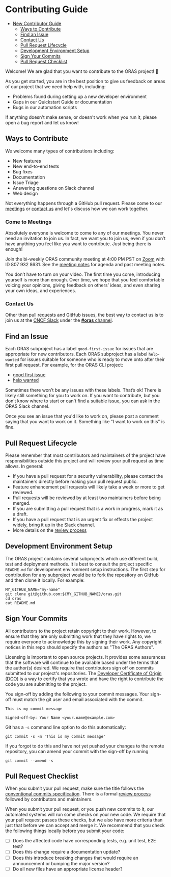 # Contributing Guide


* [New Contributor Guide](#contributing-guide)
  * [Ways to Contribute](#ways-to-contribute)
  * [Find an Issue](#find-an-issue)
  * [Contact Us](#contact-us)
  * [Pull Request Lifecycle](#pull-request-lifecycle)
  * [Development Environment Setup](#development-environment-setup)
  * [Sign Your Commits](#sign-your-commits)
  * [Pull Request Checklist](#pull-request-checklist)

Welcome! We are glad that you want to contribute to the ORAS project! 💖

As you get started, you are in the best position to give us feedback on areas of
our project that we need help with, including:

* Problems found during setting up a new developer environment
* Gaps in our Quickstart Guide or documentation
* Bugs in our automation scripts

If anything doesn't make sense, or doesn't work when you run it, please open a
bug report and let us know!

## Ways to Contribute

We welcome many types of contributions including:

* New features
* New end-to-end tests
* Bug fixes
* Documentation
* Issue Triage
* Answering questions on Slack channel
* Web design

Not everything happens through a GitHub pull request.
Please come to our [meetings](#come-to-meetings) or [contact us](#contact-us) and let's discuss how we can work
together.

### Come to Meetings

Absolutely everyone is welcome to come to any of our meetings. You never need an
invitation to join us. In fact, we want you to join us, even if you don’t have
anything you feel like you want to contribute. Just being there is enough!

Join the bi-weekly ORAS community meeting at 4:00 PM PST on [Zoom](https://zoom.us/j/8079328631?pwd=UzN0NUlmbmcvTTN5L0o5VUQ2YndyQT09) with ID 807 932 8631.
See the [meeting notes](https://hackmd.io/P-O6n222TcSMoJgHmTTduw?view) for agenda and past meeting notes.

You don’t have to turn on your video.
The first time you come, introducing yourself is more than enough.
Over time, we hope that you feel comfortable voicing your opinions, giving
feedback on others’ ideas, and even sharing your own ideas, and experiences.

### Contact Us

Other than pull requests and GitHub issues, the best way to contact us is to join us at the [CNCF Slack](https://cloud-native.slack.com) under the [**#oras** channel](https://app.slack.com/client/T08PSQ7BQ/CJ1KHJM5Z).

## Find an Issue

Each ORAS subproject has a label `good-first-issue` for issues that are appropriate for new contributors.
Each ORAS subproject has a label `help-wanted` for issues suitable for someone who is ready to move onto after their first pull request.
For example, for the ORAS CLI project:
* [good first issue](https://github.com/oras-project/oras/labels/good%20first%20issue)
* [help wanted](https://github.com/oras-project/oras/labels/help%20wanted)

Sometimes there won’t be any issues with these labels. That’s ok! There is
likely still something for you to work on. If you want to contribute, but you
don’t know where to start or can't find a suitable issue, you can ask in the ORAS Slack channel.

Once you see an issue that you'd like to work on, please post a comment saying
that you want to work on it. Something like "I want to work on this" is fine.

## Pull Request Lifecycle

Please remember that most contributors and maintainers of the project have responsibilities outside this project and will review your pull request as time allows. In general:
* If you have a pull request for a security vulnerability, please contact the maintainers directly before making your pull request public.
* Feature enhancement pull requests will likely take a week or more to get reviewed.
* Pull requests will be reviewed by at least two maintainers before being merged.
* If you are submitting a pull request that is a work in progress, mark it as a draft.
* If you have a pull request that is an urgent fix or effects the project widely, bring it up in the Slack channel.
* More details on the [review process](https://github.com/oras-project/community/blob/main/REVIEWING.md)

## Development Environment Setup

The ORAS project contains several subprojects which use different build, test and deployment methods.
It is best to consult the project specific `README.md` for development environment setup instructions.
The first step for contribution for any subproject would be to fork the repository on GitHub and then clone it locally.
For example:
```
MY_GITHUB_NAME="my-name"
git clone git@github.com:${MY_GITHUB_NAME}/oras.git
cd oras
cat README.md
```

## Sign Your Commits

All contributors to the project retain copyright to their work. However, to ensure
that they are only submitting work that they have rights to, we require
everyone to acknowledge this by signing their work.
Any copyright notices in this repo should specify the authors as
"The ORAS Authors".

Licensing is important to open source projects. It provides some assurances that
the software will continue to be available based under the terms that the
author(s) desired. We require that contributors sign off on commits submitted to
our project's repositories. The [Developer Certificate of Origin
(DCO)](https://probot.github.io/apps/dco/) is a way to certify that you wrote and
have the right to contribute the code you are submitting to the project.

You sign-off by adding the following to your commit messages. Your sign-off must
match the git user and email associated with the commit.

    This is my commit message

    Signed-off-by: Your Name <your.name@example.com>

Git has a `-s` command line option to do this automatically:

    git commit -s -m 'This is my commit message'

If you forgot to do this and have not yet pushed your changes to the remote
repository, you can amend your commit with the sign-off by running 

    git commit --amend -s 

## Pull Request Checklist

When you submit your pull request, make sure the title follows the [conventional commits specification](https://www.conventionalcommits.org/).
There is a formal [review process](https://github.com/oras-project/community/blob/main/REVIEWING.md) followed by contributors and maintainers.

When you submit your pull request, or you push new commits to it, our automated
systems will run some checks on your new code. We require that your pull request
passes these checks, but we also have more criteria than just that before we can
accept and merge it. We recommend that you check the following things locally
before you submit your code:

- [ ]  Does the affected code have corresponding tests, e.g. unit test, E2E test?
- [ ]  Does this change require a documentation update?
- [ ]  Does this introduce breaking changes that would require an announcement or bumping the major version?
- [ ]  Do all new files have an appropriate license header?
